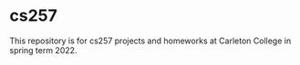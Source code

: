# cs257
This repository is for cs257 projects and homeworks at Carleton College in spring term 2022.
